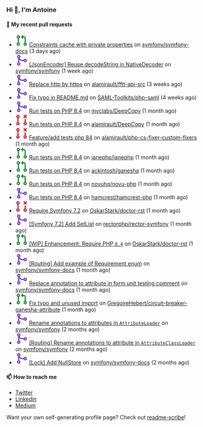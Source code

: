 ### Hi 👋, I'm Antoine

#### 👷 My recent pull requests

- ![](./assets/pr-open.svg) [Constraints cache with private properties](https://github.com/symfony/symfony-docs/pull/20488) on [symfony/symfony-docs](https://github.com/symfony/symfony-docs) (3 days ago)
- ![](./assets/pr-merged.svg) [[JsonEncoder] Reuse decodeString in NativeDecoder](https://github.com/symfony/symfony/pull/59203) on [symfony/symfony](https://github.com/symfony/symfony) (1 week ago)
- ![](./assets/pr-merged.svg) [Replace http by https](https://github.com/alamirault/fftt-api-src/pull/21) on [alamirault/fftt-api-src](https://github.com/alamirault/fftt-api-src) (3 weeks ago)
- ![](./assets/pr-merged.svg) [Fix typo in README.md](https://github.com/SAML-Toolkits/php-saml/pull/601) on [SAML-Toolkits/php-saml](https://github.com/SAML-Toolkits/php-saml) (4 weeks ago)
- ![](./assets/pr-merged.svg) [Run tests on PHP 8.4](https://github.com/myclabs/DeepCopy/pull/198) on [myclabs/DeepCopy](https://github.com/myclabs/DeepCopy) (1 month ago)
- ![](./assets/pr-closed.svg) [Run tests on PHP 8.4](https://github.com/alamirault/DeepCopy/pull/1) on [alamirault/DeepCopy](https://github.com/alamirault/DeepCopy) (1 month ago)
- ![](./assets/pr-closed.svg) [Feature/add tests php 84](https://github.com/alamirault/php-cs-fixer-custom-fixers/pull/1) on [alamirault/php-cs-fixer-custom-fixers](https://github.com/alamirault/php-cs-fixer-custom-fixers) (1 month ago)
- ![](./assets/pr-open.svg) [Run tests on PHP 8.4](https://github.com/janephp/janephp/pull/836) on [janephp/janephp](https://github.com/janephp/janephp) (1 month ago)
- ![](./assets/pr-open.svg) [Run tests on PHP 8.4](https://github.com/ackintosh/ganesha/pull/119) on [ackintosh/ganesha](https://github.com/ackintosh/ganesha) (1 month ago)
- ![](./assets/pr-open.svg) [Run tests on PHP 8.4](https://github.com/novuhq/novu-php/pull/74) on [novuhq/novu-php](https://github.com/novuhq/novu-php) (1 month ago)
- ![](./assets/pr-merged.svg) [Run tests on PHP 8.4](https://github.com/hamcrest/hamcrest-php/pull/84) on [hamcrest/hamcrest-php](https://github.com/hamcrest/hamcrest-php) (1 month ago)
- ![](./assets/pr-closed.svg) [Require Symfony 7.2](https://github.com/OskarStark/doctor-rst/pull/1887) on [OskarStark/doctor-rst](https://github.com/OskarStark/doctor-rst) (1 month ago)
- ![](./assets/pr-merged.svg) [[Symfony 7.2] Add SetList](https://github.com/rectorphp/rector-symfony/pull/684) on [rectorphp/rector-symfony](https://github.com/rectorphp/rector-symfony) (1 month ago)
- ![](./assets/pr-open.svg) [[WIP] Enhancement: Require PHP `8.4`](https://github.com/OskarStark/doctor-rst/pull/1886) on [OskarStark/doctor-rst](https://github.com/OskarStark/doctor-rst) (1 month ago)
- ![](./assets/pr-merged.svg) [[Routing] Add example of Requirement enum](https://github.com/symfony/symfony-docs/pull/20409) on [symfony/symfony-docs](https://github.com/symfony/symfony-docs) (1 month ago)
- ![](./assets/pr-merged.svg) [Replace annotation to attribute in form unit testing comment](https://github.com/symfony/symfony-docs/pull/20408) on [symfony/symfony-docs](https://github.com/symfony/symfony-docs) (1 month ago)
- ![](./assets/pr-open.svg) [Fix typo and unused import](https://github.com/GregoireHebert/circuit-breaker-ganesha-attribute/pull/1) on [GregoireHebert/circuit-breaker-ganesha-attribute](https://github.com/GregoireHebert/circuit-breaker-ganesha-attribute) (1 month ago)
- ![](./assets/pr-merged.svg) [Rename annotations to attributes in `AttributeLoader`](https://github.com/symfony/symfony/pull/58585) on [symfony/symfony](https://github.com/symfony/symfony) (2 months ago)
- ![](./assets/pr-merged.svg) [[Routing] Rename annotations to attribute in `AttributeClassLoader`](https://github.com/symfony/symfony/pull/58584) on [symfony/symfony](https://github.com/symfony/symfony) (2 months ago)
- ![](./assets/pr-merged.svg) [[Lock] Add NullStore](https://github.com/symfony/symfony-docs/pull/20315) on [symfony/symfony-docs](https://github.com/symfony/symfony-docs) (2 months ago)

#### 📫 How to reach me

- [Twitter](https://twitter.com/a_lamirault)
- [Linkedin](https://www.linkedin.com/in/antoine-lamirault-9a9a9a107/)
- [Medium](https://alamirault.medium.com)

Want your own self-generating profile page? Check out [readme-scribe](https://github.com/muesli/readme-scribe)!

